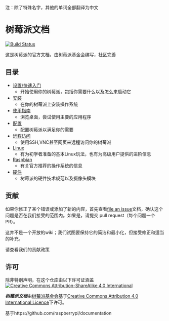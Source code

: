 注：除了特殊名字，其他的单词全部翻译为中文

# 树莓派文档

[![Build Status](https://travis-ci.org/raspberrypi/documentation.svg?branch=master)](https://travis-ci.org/raspberrypi/documentation)

这是树莓派的官方文档，由树莓派基金会编写，社区完善

## 目录

- [设置/快速入门](setup/README.md)
    - 开始使用你的树莓派，包括你需要什么以及怎么来启动它
- [安装](installation/README.md)
    - 在你的树莓派上安装操作系统
- [使用指南](usage/README.md)
    - 浏览桌面，尝试使用主要的应用程序
- [配置](configuration/README.md)
    - 配置树莓派以满足你的需要
- [远程访问](remote-access/README.md)
    - 使用SSH,VNC甚至网页来远程访问你的树莓派
- [Linux](linux/README.md)
    - 有为初学者准备的基本Linux玩法，也有为高级用户提供的进阶信息
- [Raspbian](raspbian/README.md)
    - 有关官方推荐的操作系统的信息
- [硬件](hardware/README.md)
    - 树莓派的硬件技术规范以及摄像头模块

## 贡献

如果你修正了某个错误或添加了新的内容，首先查看[file an issue](http://github.com/raspberrypi/documentation/issues)文档，确认这个问题是否在我们接受的范围内。如果是，请提交 pull request（每个问题一个PR）。

这并不是一个开放的wiki；我们试图要保持它的简洁和最小化，但接受修正和适当的补充。

请查看我们的贡献政策

## 许可


除非特别声明，在这个仓库由以下许可证涵盖
[![Creative Commons Attribution-ShareAlike 4.0 International](https://licensebuttons.net/l/by-sa/4.0/88x31.png)](http://creativecommons.org/licenses/by-sa/4.0/)

***树莓派文档***由[树莓派基金会](https://www.raspberrypi.org/)基于[Creative Commons Attribution 4.0 International Licence](http://creativecommons.org/licenses/by-sa/4.0/)下许可。


基于https://github.com/raspberrypi/documentation
